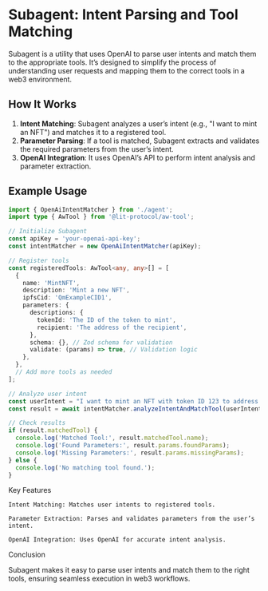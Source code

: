 # Subagent: Intent Parsing and Tool Matching

Subagent is a utility that uses OpenAI to parse user intents and match them to the appropriate tools. It’s designed to simplify the process of understanding user requests and mapping them to the correct tools in a web3 environment.

## How It Works

1. **Intent Matching**: Subagent analyzes a user’s intent (e.g., "I want to mint an NFT") and matches it to a registered tool.
2. **Parameter Parsing**: If a tool is matched, Subagent extracts and validates the required parameters from the user’s intent.
3. **OpenAI Integration**: It uses OpenAI’s API to perform intent analysis and parameter extraction.

## Example Usage

```typescript
import { OpenAiIntentMatcher } from './agent';
import type { AwTool } from '@lit-protocol/aw-tool';

// Initialize Subagent
const apiKey = 'your-openai-api-key';
const intentMatcher = new OpenAiIntentMatcher(apiKey);

// Register tools
const registeredTools: AwTool<any, any>[] = [
  {
    name: 'MintNFT',
    description: 'Mint a new NFT',
    ipfsCid: 'QmExampleCID1',
    parameters: {
      descriptions: {
        tokenId: 'The ID of the token to mint',
        recipient: 'The address of the recipient',
      },
      schema: {}, // Zod schema for validation
      validate: (params) => true, // Validation logic
    },
  },
  // Add more tools as needed
];

// Analyze user intent
const userIntent = "I want to mint an NFT with token ID 123 to address 0x123...";
const result = await intentMatcher.analyzeIntentAndMatchTool(userIntent, registeredTools);

// Check results
if (result.matchedTool) {
  console.log('Matched Tool:', result.matchedTool.name);
  console.log('Found Parameters:', result.params.foundParams);
  console.log('Missing Parameters:', result.params.missingParams);
} else {
  console.log('No matching tool found.');
}
```

Key Features

    Intent Matching: Matches user intents to registered tools.

    Parameter Extraction: Parses and validates parameters from the user’s intent.

    OpenAI Integration: Uses OpenAI for accurate intent analysis.

Conclusion

Subagent makes it easy to parse user intents and match them to the right tools, ensuring seamless execution in web3 workflows.
